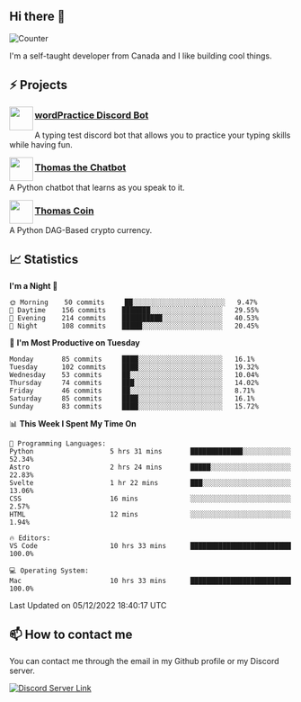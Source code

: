 <h2>Hi there 👋</h2>

![Counter](https://komarev.com/ghpvc/?username=principle105)

<p>I'm a self-taught developer from Canada and I like building cool things.</p>

<h2>⚡ Projects</h2>

<img align="left" src="https://i.imgur.com/BIzs17V.png" width="42" height="42" />
<h3><a target="_blank" href="https://discord.com/application-directory/743183681182498906">wordPractice Discord Bot</a></h3>
<p>A typing test discord bot that allows you to practice your typing skills while having fun.</p>

<img align="left" src="https://i.imgur.com/hA9YF2s.png" width="42" height="42" />
<h3><a href="https://github.com/principle105/thomasthechatbot">Thomas the Chatbot</a></h3>
<p>A Python chatbot that learns as you speak to it.</p>

<img align="left" src="https://i.imgur.com/4FdQpgN.png" width="42" height="42" />
<h3><a href="https://github.com/principle105/thomas-coin">Thomas Coin</a></h3>
<p>A Python DAG-Based crypto currency.</p>

<h2>📈 Statistics</h2>

<!--START_SECTION:waka-->
**I'm a Night 🦉** 

```text
🌞 Morning    50 commits     ██░░░░░░░░░░░░░░░░░░░░░░░   9.47% 
🌆 Daytime    156 commits    ███████░░░░░░░░░░░░░░░░░░   29.55% 
🌃 Evening    214 commits    ██████████░░░░░░░░░░░░░░░   40.53% 
🌙 Night      108 commits    █████░░░░░░░░░░░░░░░░░░░░   20.45%

```
📅 **I'm Most Productive on Tuesday** 

```text
Monday       85 commits     ████░░░░░░░░░░░░░░░░░░░░░   16.1% 
Tuesday      102 commits    ████░░░░░░░░░░░░░░░░░░░░░   19.32% 
Wednesday    53 commits     ██░░░░░░░░░░░░░░░░░░░░░░░   10.04% 
Thursday     74 commits     ███░░░░░░░░░░░░░░░░░░░░░░   14.02% 
Friday       46 commits     ██░░░░░░░░░░░░░░░░░░░░░░░   8.71% 
Saturday     85 commits     ████░░░░░░░░░░░░░░░░░░░░░   16.1% 
Sunday       83 commits     ████░░░░░░░░░░░░░░░░░░░░░   15.72%

```


📊 **This Week I Spent My Time On** 

```text
💬 Programming Languages: 
Python                   5 hrs 31 mins       █████████████░░░░░░░░░░░░   52.34% 
Astro                    2 hrs 24 mins       █████░░░░░░░░░░░░░░░░░░░░   22.83% 
Svelte                   1 hr 22 mins        ███░░░░░░░░░░░░░░░░░░░░░░   13.06% 
CSS                      16 mins             ░░░░░░░░░░░░░░░░░░░░░░░░░   2.57% 
HTML                     12 mins             ░░░░░░░░░░░░░░░░░░░░░░░░░   1.94%

🔥 Editors: 
VS Code                  10 hrs 33 mins      █████████████████████████   100.0%

💻 Operating System: 
Mac                      10 hrs 33 mins      █████████████████████████   100.0%

```


 Last Updated on 05/12/2022 18:40:17 UTC
<!--END_SECTION:waka-->

<h2>📫 How to contact me</h2>

You can contact me through the email in my Github profile or my Discord server.

[![Discord Server Link](https://dcbadge.vercel.app/api/server/DHnk46C)](https://discord.gg/DHnk46C)

